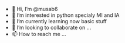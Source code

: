 - 👋 Hi, I’m @musab6
- 👀 I’m interested in python specialy MI and IA
- 🌱 I’m currently learning now basic stuff 
- 💞️ I’m looking to collaborate on ...
- 📫 How to reach me ...

<!---
musab6/musab6 is a ✨ special ✨ repository because its `README.md` (this file) appears on your GitHub profile.
You can click the Preview link to take a look at your changes.
--->
